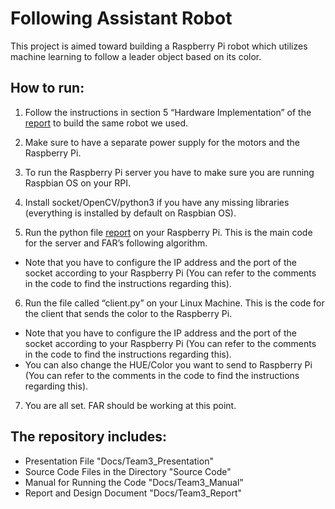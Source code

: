 # Following Assistant Robot
This project is aimed toward building a Raspberry Pi robot which utilizes machine learning to follow a leader object based on its color.


## How to run:
1) Follow the instructions in section 5 “Hardware Implementation” of the [report](./Docs/Team3_Report.pdf) to build the same robot we used.

2) Make sure to have a separate power supply for the motors and the Raspberry Pi.

3) To run the Raspberry Pi server you have to make sure you are running Raspbian OS on your RPI.

4) Install socket/OpenCV/python3 if you have any missing libraries (everything is installed by default on Raspbian OS).

5) Run the python file [report](./Docs/Team3_Report.pdf) on your Raspberry Pi. This is the main code for the server and FAR’s following algorithm.
- Note that you have to configure the IP address and the port of the socket according to your Raspberry Pi (You can refer to the comments in the code to find the instructions regarding this).

6) Run the file called “client.py” on your Linux Machine. This is the code for the client that sends the color to the Raspberry Pi.
- Note that you have to configure the IP address and the port of the socket according to your Raspberry Pi (You can refer to the comments in the code to find the instructions regarding this).
- You can also change the HUE/Color you want to send to Raspberry Pi (You can refer to the comments in the code to find the instructions regarding this).

7) You are all set. FAR should be working at this point.
## The repository includes:
- Presentation File "Docs/Team3_Presentation"
- Source Code Files in the Directory "Source Code"
- Manual for Running the Code "Docs/Team3_Manual"
- Report and Design Document "Docs/Team3_Report"
